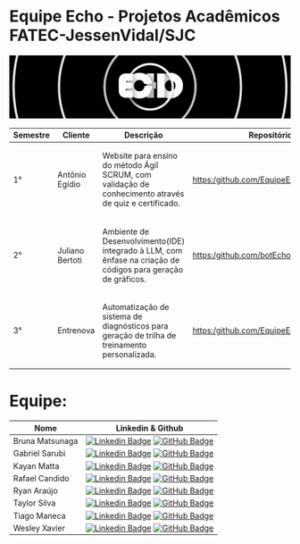 # Equipe Echo - Projetos Acadêmicos FATEC-JessenVidal/SJC

<img src="echoBanner.jpg" style="margin-left: auto; margin-right: auto;">


Semestre | Cliente | Descrição | Repositório | 
|------|--------|------------|-------|
|<p style="text-align">1° |<p style="text-align"> Antônio Egídio | <p style="text-align"> Website para ensino do método Ágil SCRUM, com validação de conhecimento através de quiz e certificado.| <https:/github.com/EquipeEcho/EasyScrum> |
|<p style="text-align">2° |<p style="text-align"> Juliano Bertoti |<p style="text-align"> Ambiente de Desenvolvimento(IDE) integrado à LLM, com ênfase na criação de códigos para geração de gráficos.| <https:/github.com/botEcho> |
|<p style="text-align">3°|<p style="text-align"> Entrenova|<p style="text-align"> Automatização de sistema de diagnósticos para geração de trilha de treinamento personalizada.| <https:/github.com/EquipeEcho/EchoNova> |

# Equipe:
Nome | Linkedin & Github
|-----|-------|
| Bruna Matsunaga |   [![Linkedin Badge](https://img.shields.io/badge/Linkedin-blue?style=flat-square&logo=Linkedin&logoColor=white)](https://www.linkedin.com/in/bruna-hayashi-1b4a71324/) [![GitHub Badge](https://img.shields.io/badge/GitHub-111217?style=flat-square&logo=github&logoColor=white)](https://github.com/bruna-hm)   |
| Gabriel Sarubi |  [![Linkedin Badge](https://img.shields.io/badge/Linkedin-blue?style=flat-square&logo=Linkedin&logoColor=white)](https://www.linkedin.com/in/gabriel-sarubi-3050442b4/) [![GitHub Badge](https://img.shields.io/badge/GitHub-111217?style=flat-square&logo=github&logoColor=white)](https://github.com/GabrielSarubi-7)  |
| Kayan Matta |         [![Linkedin Badge](https://img.shields.io/badge/Linkedin-blue?style=flat-square&logo=Linkedin&logoColor=white)](https://www.linkedin.com/in/kayan-da-matta-453905253) [![GitHub Badge](https://img.shields.io/badge/GitHub-111217?style=flat-square&logo=github&logoColor=white)](https://github.com/kayanmatta)  |
| Rafael Candido |   [![Linkedin Badge](https://img.shields.io/badge/Linkedin-blue?style=flat-square&logo=Linkedin&logoColor=white)](https://www.linkedin.com/in/rafael-candido-155705317) [![GitHub Badge](https://img.shields.io/badge/GitHub-111217?style=flat-square&logo=github&logoColor=white)](https://github.com/Rafa2-bit)   |
| Ryan Araújo |           [![Linkedin Badge](https://img.shields.io/badge/Linkedin-blue?style=flat-square&logo=Linkedin&logoColor=white)](https://www.linkedin.com/in/ryan-araujo-dos-santos-8391b927b) [![GitHub Badge](https://img.shields.io/badge/GitHub-111217?style=flat-square&logo=github&logoColor=white)](https://github.com/Ryan53132)   |
| Taylor Silva |           [![Linkedin Badge](https://img.shields.io/badge/Linkedin-blue?style=flat-square&logo=Linkedin&logoColor=white)](https://www.linkedin.com/in/taylor-silva-859300330) [![GitHub Badge](https://img.shields.io/badge/GitHub-111217?style=flat-square&logo=github&logoColor=white)](https://github.com/TaylorSilva2)          |
| Tiago Maneca |  [![Linkedin Badge](https://img.shields.io/badge/Linkedin-blue?style=flat-square&logo=Linkedin&logoColor=white)](https://www.linkedin.com) [![GitHub Badge](https://img.shields.io/badge/GitHub-111217?style=flat-square&logo=github&logoColor=white)](https://github.com)  |
| Wesley Xavier |         [![Linkedin Badge](https://img.shields.io/badge/Linkedin-blue?style=flat-square&logo=Linkedin&logoColor=white)](linkedin.com/in/xvierbr) [![GitHub Badge](https://img.shields.io/badge/GitHub-111217?style=flat-square&logo=github&logoColor=white)](https://github.com/xvierdev)   |